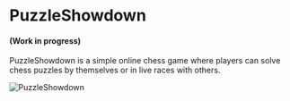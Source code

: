 # PuzzleShowdown
#### (Work in progress)

PuzzleShowdown is a simple online chess game where players can solve chess puzzles by themselves or in live races with others.

![PuzzleShowdown](https://github.com/lmate/el-proyecte-grande-frontend/assets/9825717/244d9c33-850b-4bb2-a702-c56ce1dcae98)
